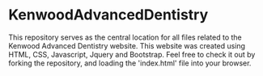 # KenwoodAdvancedDentistry
This repository serves as the central location for all files related to the Kenwood Advanced Dentistry website. This website was created using HTML, CSS, Javascript, Jquery and Bootstrap. Feel free to check it out by forking the repository, and loading the 'index.html' file into your browser.

